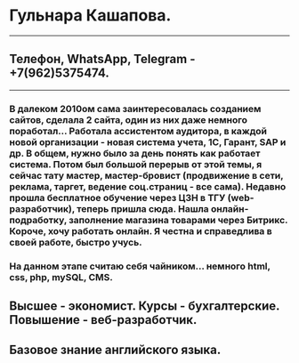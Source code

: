# Гульнара Кашапова.
*******
## Телефон, WhatsApp, Telegram - +7(962)5375474.
*****
### В далеком 2010ом сама заинтересовалась созданием сайтов, сделала 2 сайта, один из них даже немного поработал... Работала ассистентом аудитора, в каждой новой организации - новая система учета, 1С, Гарант, SAP и др. В общем, нужно было за день понять как работает система. Потом был большой перерыв от этой темы, я сейчас тату мастер, мастер-бровист (продвижение в сети, реклама, таргет, ведение соц.страниц - все сама). Недавно прошла бесплатное обучение через ЦЗН в ТГУ (web-разработчик), теперь пришла сюда. Нашла онлайн-подработку, заполнение магазина товарами через Битрикс. Короче, хочу работать онлайн. Я честна и справедлива в своей работе, быстро учусь.
### На данном этапе считаю себя чайником... немного html, css, php, mySQL, CMS.
## Высшее - экономист. Курсы - бухгалтерские. Повышение - веб-разработчик.
## Базовое знание английского языка. 

